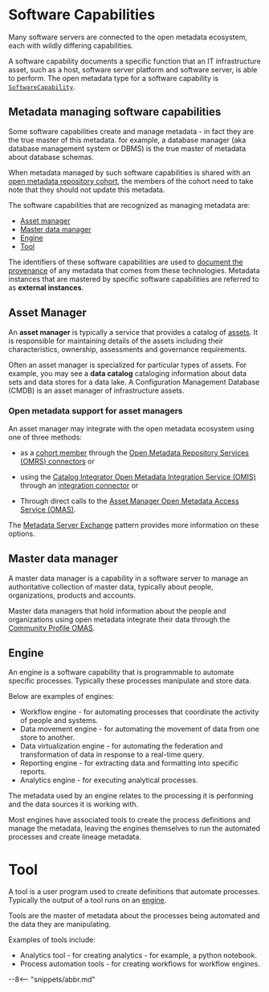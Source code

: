 <!-- SPDX-License-Identifier: CC-BY-4.0 -->
<!-- Copyright Contributors to the ODPi Egeria project. -->

# Software Capabilities

Many software servers are connected to the open metadata ecosystem, each with wildly differing
capabilities.

A software capability documents a specific function that an IT infrastructure asset, such as a host, software server platform and software server, is able to perform.
The open metadata type for a software capability is [`SoftwareCapability`](./types/0/0042-Software-Capabilities).

## Metadata managing software capabilities

Some software capabilities create and manage metadata - in fact they are the true master of this
metadata. for example, a database manager (aka database management system or DBMS) is the true
master of metadata about database schemas.

When metadata managed by such software capabilities is shared with an
[open metadata repository cohort](./concepts/cohort-member),
the members of the cohort need to take note that they should not update this metadata.

The software capabilities that are recognized as managing metadata are:

* [Asset manager](#asset-manager)
* [Master data manager](#master-data-manager)
* [Engine](#engine)
* [Tool](#tool)

The identifiers of these software capabilities are used to 
[document the provenance](./features/metadata-provenance/overview)
of any metadata that comes from these technologies.
Metadata instances that are mastered by specific software capabilities are referred to
as **external instances**.

## Asset Manager

An **asset manager**
is typically a service that provides a catalog of [assets](./concepts/asset).  It is responsible
for maintaining details of the assets including their characteristics,
ownership, assessments and governance requirements.

Often an asset manager is specialized for particular types of assets.
For example, you may see a **data catalog** cataloging information about data sets and data stores
for a data lake.
A Configuration Management Database (CMDB) is an asset manager of infrastructure assets.

### Open metadata support for asset managers

An asset manager may integrate with the open metadata ecosystem using one of three methods:

 * as a
[cohort member](./concepts/cohort-member)
through the
[Open Metadata Repository Services (OMRS) connectors](./concepts/repository-connector)
or 

* using the [Catalog Integrator Open Metadata Integration Service (OMIS)](./services/omis/catalog-integrator/overview)
through an [integration connector](./concepts/integration-connector) or

* Through direct calls to the [Asset Manager Open Metadata Access Service (OMAS)](./services/omas/asset-manager/overview).

The [Metadata Server Exchange](./patterns/metadata-server-exchange/overview)
pattern provides more information on these options.

## Master data manager

A master data manager is a capability in a software server to manage an authoritative
collection of master data, typically about people, organizations, products and accounts.

Master data managers that hold information about the people and organizations using open metadata
integrate their data through the [Community Profile OMAS](./services/omas/community-profile/overview).

## Engine

An engine is a software capability that is programmable to automate specific
processes.  Typically these processes manipulate and store data.

Below are examples of engines:

* Workflow engine - for automating processes that coordinate the activity of people and systems.
* Data movement engine - for automating the movement of data from one store to another.
* Data virtualization engine - for automating the federation and transformation
of data in response to a real-time query.
* Reporting engine - for extracting data and formatting into specific reports.
* Analytics engine - for executing analytical processes.

The metadata used by an engine relates to the processing it is performing and the
data sources it is working with.

Most engines have associated tools to create the process definitions and manage the metadata,
leaving the engines themselves to run the automated processes and create lineage metadata.

# Tool

A tool is a user program used to create definitions that automate processes.
Typically the output of a tool runs on an [engine](#engine).

Tools are the master of metadata about the processes being automated and the
data they are manipulating.

Examples of tools include:

* Analytics tool - for creating analytics - for example, a python notebook.
* Process automation tools - for creating workflows for workflow engines.


--8<-- "snippets/abbr.md"
